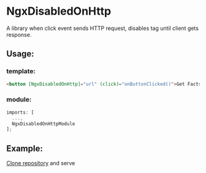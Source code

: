 # NgxDisabledOnHttp

A library when click event sends HTTP request, disables tag until client gets response.

## Usage:

### template:

```html
<button [NgxDisabledOnHttp]="url" (click)="onButtonClicked()">Get Facts</button>
```

### module:

```typescript
imports: [
  ...,
  NgxDisabledOnHttpModule
];
```

## Example:

[Clone repository](https://github.com/O-Q/Ngx-disabled-on-http.git) and serve

